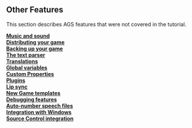 Other Features
--------------

This section describes AGS features that were not covered in the
tutorial.

[**Music and sound**](MusAndSound)  
[**Distributing your game**](DistGame)  
[**Backing up your game**](BackingUpYourGame)  
[**The text parser**](TextParser)  
[**Translations**](Translations)  
[**Global variables**](GlobalVariables)  
[**Custom Properties**](CustomProperties)  
[**Plugins**](Plugins)  
[**Lip sync**](Lipsync)  
[**New Game templates**](Templates)  
[**Debugging features**](Debuggingfeatures)  
[**Auto-number speech files**](AutonumberSpeechFiles)  
[**Integration with Windows**](IntegrationWithWindows)  
[**Source Control integration**](SourceControl)

